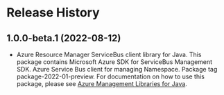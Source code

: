 # Release History

## 1.0.0-beta.1 (2022-08-12)

- Azure Resource Manager ServiceBus client library for Java. This package contains Microsoft Azure SDK for ServiceBus Management SDK. Azure Service Bus client for managing Namespace. Package tag package-2022-01-preview. For documentation on how to use this package, please see [Azure Management Libraries for Java](https://aka.ms/azsdk/java/mgmt).
